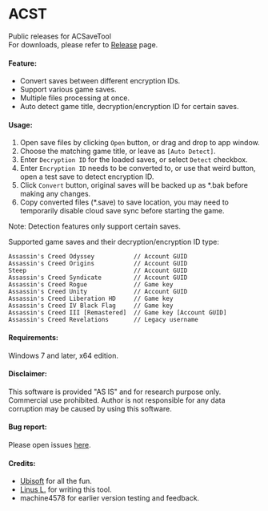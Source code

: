 ACST
====
Public releases for ACSaveTool  
For downloads, please refer to [Release](https://github.com/linzhouyu/ACST/releases) page.

#### Feature:
- Convert saves between different encryption IDs.
- Support various game saves.
- Multiple files processing at once.
- Auto detect game title, decryption/encryption ID for certain saves.

#### Usage:
1. Open save files by clicking `Open` button, or drag and drop to app window.
2. Choose the matching game title, or leave as `[Auto Detect]`.
3. Enter `Decryption ID` for the loaded saves, or select `Detect` checkbox.
4. Enter `Encryption ID` needs to be converted to, or use that weird button, open a test save to detect encryption ID.
5. Click `Convert` button, original saves will be backed up as *.bak before making any changes.
6. Copy converted files (*.save) to save location, you may need to temporarily disable cloud save sync before starting the game.

Note: Detection features only support certain saves.

Supported game saves and their decryption/encryption ID type:
```
Assassin's Creed Odyssey           // Account GUID
Assassin's Creed Origins           // Account GUID
Steep                              // Account GUID
Assassin's Creed Syndicate         // Account GUID
Assassin's Creed Rogue             // Game key
Assassin's Creed Unity             // Account GUID
Assassin's Creed Liberation HD     // Game key
Assassin's Creed IV Black Flag     // Game key
Assassin's Creed III [Remastered]  // Game key [Account GUID]
Assassin's Creed Revelations       // Legacy username
```

#### Requirements:
Windows 7 and later, x64 edition.

#### Disclaimer:
This software is provided "AS IS" and for research purpose only. Commercial use prohibited.
Author is not responsible for any data corruption may be caused by using this software.

#### Bug report:
Please open issues [here](https://github.com/linzhouyu/ACST/issues).

#### Credits:
- [Ubisoft](https://www.ubisoft.com/) for all the fun.
- [Linus L.](https://github.com/linzhouyu) for writing this tool.
- machine4578 for earlier version testing and feedback.
